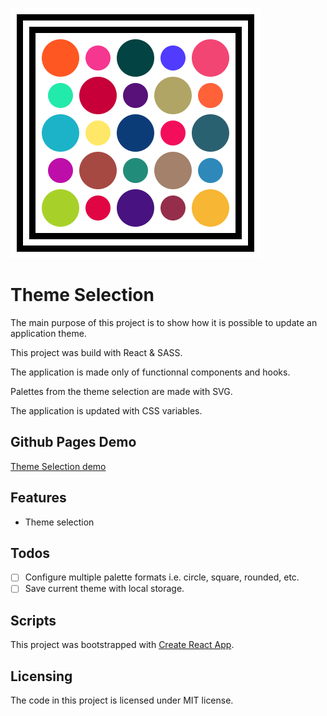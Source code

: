 [logo]: https://github.com/MenSeb/react-theme-selection/blob/master/public/logo.svg "Theme Selection logo"

![alt text][logo]

# Theme Selection

The main purpose of this project is to show how it is possible to update an application theme.

This project was build with React & SASS.

The application is made only of functionnal components and hooks.

Palettes from the theme selection are made with SVG.

The application is updated with CSS variables.

## Github Pages Demo

[Theme Selection demo](https://menseb.github.io/react-theme-selection/)

## Features

- Theme selection

## Todos

- [ ] Configure multiple palette formats i.e. circle, square, rounded, etc.
- [ ] Save current theme with local storage.

## Scripts

This project was bootstrapped with [Create React App](https://github.com/facebook/create-react-app).

## Licensing

The code in this project is licensed under MIT license.